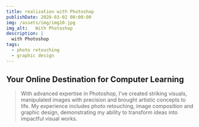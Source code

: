```yaml
---
title: realization with Photoshop
publishDate: 2020-03-02 00:00:00
img: /assets/img/img10.jpg
img_alt:   With Photoshop
description: |
  with Photoshop
tags:
  - photo retouching
  - graphic design
---
```

## Your Online Destination for Computer Learning

> With advanced expertise in Photoshop, I've created striking visuals, manipulated images with precision and brought artistic concepts to life. My experience includes photo retouching, image composition and graphic design, demonstrating my ability to transform ideas into impactful visual works.
